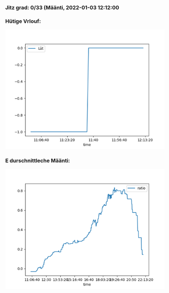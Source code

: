 ### Jitz grad: 0/33 (Määnti, 2022-01-03 12:12:00

### Hütige Vrlouf:
![Graph](Today.png)

### E durschnittleche Määnti:
![Graph](Määnti.png)
